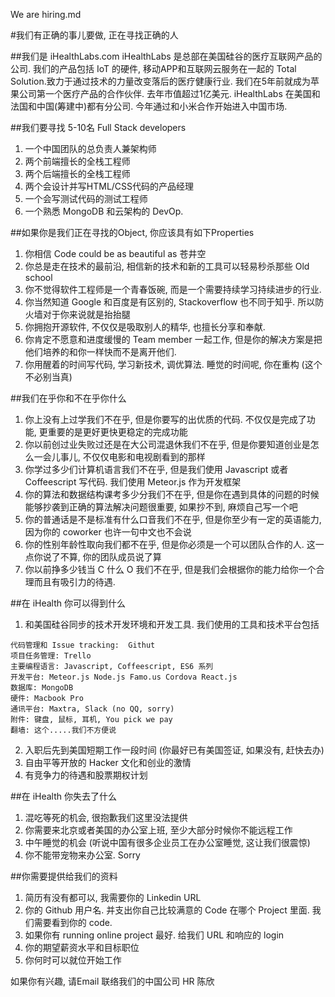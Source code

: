 We are hiring.md

#我们有正确的事儿要做, 正在寻找正确的人

##我们是 iHealthLabs.com
iHealthLabs 是总部在美国硅谷的医疗互联网产品的公司. 我们的产品包括 IoT 的硬件, 移动APP和互联网云服务在一起的 Total Solution.致力于通过技术的力量改变落后的医疗健康行业. 我们在5年前就成为苹果公司第一个医疗产品的合作伙伴. 去年市值超过1亿美元. iHealthLabs 在美国和法国和中国(筹建中)都有分公司. 今年通过和小米合作开始进入中国市场.

##我们要寻找 5-10名 Full Stack developers

1. 一个中国团队的总负责人兼架构师
2. 两个前端擅长的全栈工程师
3. 两个后端擅长的全栈工程师
4. 两个会设计并写HTML/CSS代码的产品经理
5. 一个会写测试代码的测试工程师
6. 一个熟悉 MongoDB 和云架构的 DevOp.



##如果你是我们正在寻找的Object, 你应该具有如下Properties

1. 你相信 Code could be as beautiful as 苍井空
2. 你总是走在技术的最前沿, 相信新的技术和新的工具可以轻易秒杀那些 Old school
3. 你不觉得软件工程师是一个青春饭碗, 而是一个需要持续学习持续进步的行业. 
4. 你当然知道 Google 和百度是有区别的, Stackoverflow 也不同于知乎. 所以防火墙对于你来说就是抬抬腿
5. 你拥抱开源软件, 不仅仅是吸取别人的精华, 也擅长分享和奉献. 
6. 你肯定不愿意和进度缓慢的 Team member 一起工作, 但是你的解决方案是把他们培养的和你一样快而不是离开他们.
7. 你用醒着的时间写代码, 学习新技术, 调优算法. 睡觉的时间呢, 你在重构 (这个不必别当真)

##我们在乎你和不在乎你什么

1. 你上没有上过学我们不在乎, 但是你要写的出优质的代码. 不仅仅是完成了功能, 更重要的是更好更快更稳定的完成功能
2. 你以前创过业失败过还是在大公司混退休我们不在乎, 但是你要知道创业是怎么一会儿事儿, 不仅仅电影和电视剧看到的那样
3. 你学过多少们计算机语言我们不在乎, 但是我们使用 Javascript 或者 Coffeescript 写代码. 我们使用 Meteor.js 作为开发框架
4. 你的算法和数据结构课考多少分我们不在乎, 但是你在遇到具体的问题的时候能够抄袭到正确的算法解决问题很重要, 如果抄不到, 麻烦自己写一个吧
5. 你的普通话是不是标准有什么口音我们不在乎, 但是你至少有一定的英语能力, 因为你的 coworker 也许一句中文也不会说
6. 你的性别年龄性取向我们都不在乎, 但是你必须是一个可以团队合作的人. 这一点你说了不算, 你的团队成员说了算
7. 你以前挣多少钱当 C 什么 O 我们不在乎, 但是我们会根据你的能力给你一个合理而且有吸引力的待遇.

##在 iHealth 你可以得到什么

1. 和美国硅谷同步的技术开发环境和开发工具. 我们使用的工具和技术平台包括
```
代码管理和 Issue tracking:  Githut
项目任务管理: Trello
主要编程语言: Javascript, Coffeescript, ES6 系列
开发平台: Meteor.js Node.js Famo.us Cordova React.js 
数据库: MongoDB
硬件: Macbook Pro
通讯平台: Maxtra, Slack (no QQ, sorry)
附件: 键盘, 鼠标, 耳机, You pick we pay
翻墙: 这个.....我们不方便说
```
2. 入职后先到美国短期工作一段时间 (你最好已有美国签证, 如果没有, 赶快去办)
3. 自由平等开放的 Hacker 文化和创业的激情
4. 有竞争力的待遇和股票期权计划

##在 iHealth 你失去了什么

1. 混吃等死的机会, 很抱歉我们这里没法提供
2. 你需要来北京或者美国的办公室上班, 至少大部分时候你不能远程工作
3. 中午睡觉的机会 (听说中国有很多企业员工在办公室睡觉, 这让我们很震惊)
4. 你不能带宠物来办公室. Sorry

##你需要提供给我们的资料

1. 简历有没有都可以, 我需要你的 Linkedin URL
2. 你的 Github 用户名. 并支出你自己比较满意的 Code 在哪个 Project 里面. 我们需要看到你的 code. 
3. 如果你有 running online project 最好. 给我们 URL 和响应的 login
4. 你的期望薪资水平和目标职位
5. 你何时可以就位开始工作

如果你有兴趣, 请Email 联络我们的中国公司 HR  陈欣


